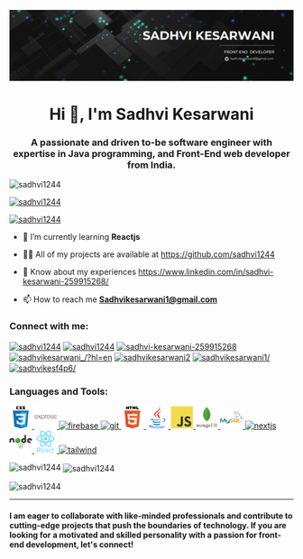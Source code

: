 ![Header](https://github.com/sadhvi1244/sadhvi1244/blob/main/banner.png?raw=true)

<h1 align="center">Hi 👋, I'm Sadhvi Kesarwani</h1>
<h3 align="center">
A passionate and driven to-be software engineer with expertise in Java programming, and Front-End web developer from India.</h3>



<p align="left"> <img src="https://komarev.com/ghpvc/?username=sadhvi1244&label=Profile%20views&color=0e75b6&style=flat" alt="sadhvi1244" /> </p>

<p align="left"> <a href="https://github.com/ryo-ma/github-profile-trophy"><img src="https://github-profile-trophy.vercel.app/?username=sadhvi1244" alt="sadhvi1244" /></a> </p>

<p align="left"> <a href="https://twitter.com/sadhvi1244" target="blank"><img src="https://img.shields.io/twitter/follow/sadhvi1244?logo=twitter&style=for-the-badge" alt="sadhvi1244" /></a> </p>

- 🌱 I’m currently learning **Reactjs**

- 👨‍💻 All of my projects are available at https://github.com/sadhvi1244

- 📄 Know about my experiences https://www.linkedin.com/in/sadhvi-kesarwani-259915268/

- 📫 How to reach me **Sadhvikesarwani1@gmail.com**

<h3 align="left">Connect with me:</h3>
<p align="left">
<a href="https://dev.to/sadhvi1244" target="blank"><img align="center" src="https://raw.githubusercontent.com/rahuldkjain/github-profile-readme-generator/master/src/images/icons/Social/devto.svg" alt="sadhvi1244" height="30" width="40" /></a>
<a href="https://twitter.com/sadhvi1244" target="blank"><img align="center" src="https://raw.githubusercontent.com/rahuldkjain/github-profile-readme-generator/master/src/images/icons/Social/twitter.svg" alt="sadhvi1244" height="30" width="40" /></a>
<a href="https://linkedin.com/in/sadhvi-kesarwani-259915268" target="blank"><img align="center" src="https://raw.githubusercontent.com/rahuldkjain/github-profile-readme-generator/master/src/images/icons/Social/linked-in-alt.svg" alt="sadhvi-kesarwani-259915268" height="30" width="40" /></a>
<a href="https://instagram.com/sadhvikesarwani_/?hl=en" target="blank"><img align="center" src="https://raw.githubusercontent.com/rahuldkjain/github-profile-readme-generator/master/src/images/icons/Social/instagram.svg" alt="sadhvikesarwani_/?hl=en" height="30" width="40" /></a>
<a href="https://www.hackerrank.com/sadhvikesarwani2" target="blank"><img align="center" src="https://raw.githubusercontent.com/rahuldkjain/github-profile-readme-generator/master/src/images/icons/Social/hackerrank.svg" alt="sadhvikesarwani2" height="30" width="40" /></a>
<a href="https://www.leetcode.com/sadhvikesarwani1/" target="blank"><img align="center" src="https://raw.githubusercontent.com/rahuldkjain/github-profile-readme-generator/master/src/images/icons/Social/leet-code.svg" alt="sadhvikesarwani1/" height="30" width="40" /></a>
<a href="https://auth.geeksforgeeks.org/user/sadhvikesf4p6/" target="blank"><img align="center" src="https://raw.githubusercontent.com/rahuldkjain/github-profile-readme-generator/master/src/images/icons/Social/geeks-for-geeks.svg" alt="sadhvikesf4p6/" height="30" width="40" /></a>
</p>

<h3 align="left">Languages and Tools:</h3>
<p align="left"> <a href="https://www.w3schools.com/css/" target="_blank" rel="noreferrer"> <img src="https://raw.githubusercontent.com/devicons/devicon/master/icons/css3/css3-original-wordmark.svg" alt="css3" width="40" height="40"/> </a> <a href="https://expressjs.com" target="_blank" rel="noreferrer"> <img src="https://raw.githubusercontent.com/devicons/devicon/master/icons/express/express-original-wordmark.svg" alt="express" width="40" height="40"/> </a> <a href="https://firebase.google.com/" target="_blank" rel="noreferrer"> <img src="https://www.vectorlogo.zone/logos/firebase/firebase-icon.svg" alt="firebase" width="40" height="40"/> </a> <a href="https://git-scm.com/" target="_blank" rel="noreferrer"> <img src="https://www.vectorlogo.zone/logos/git-scm/git-scm-icon.svg" alt="git" width="40" height="40"/> </a> <a href="https://www.w3.org/html/" target="_blank" rel="noreferrer"> <img src="https://raw.githubusercontent.com/devicons/devicon/master/icons/html5/html5-original-wordmark.svg" alt="html5" width="40" height="40"/> </a> <a href="https://www.java.com" target="_blank" rel="noreferrer"> <img src="https://raw.githubusercontent.com/devicons/devicon/master/icons/java/java-original.svg" alt="java" width="40" height="40"/> </a> <a href="https://developer.mozilla.org/en-US/docs/Web/JavaScript" target="_blank" rel="noreferrer"> <img src="https://raw.githubusercontent.com/devicons/devicon/master/icons/javascript/javascript-original.svg" alt="javascript" width="40" height="40"/> </a> <a href="https://www.mongodb.com/" target="_blank" rel="noreferrer"> <img src="https://raw.githubusercontent.com/devicons/devicon/master/icons/mongodb/mongodb-original-wordmark.svg" alt="mongodb" width="40" height="40"/> </a> <a href="https://www.mysql.com/" target="_blank" rel="noreferrer"> <img src="https://raw.githubusercontent.com/devicons/devicon/master/icons/mysql/mysql-original-wordmark.svg" alt="mysql" width="40" height="40"/> </a> <a href="https://nextjs.org/" target="_blank" rel="noreferrer"> <img src="https://cdn.worldvectorlogo.com/logos/nextjs-2.svg" alt="nextjs" width="40" height="40"/> </a> <a href="https://nodejs.org" target="_blank" rel="noreferrer"> <img src="https://raw.githubusercontent.com/devicons/devicon/master/icons/nodejs/nodejs-original-wordmark.svg" alt="nodejs" width="40" height="40"/> </a> <a href="https://reactjs.org/" target="_blank" rel="noreferrer"> <img src="https://raw.githubusercontent.com/devicons/devicon/master/icons/react/react-original-wordmark.svg" alt="react" width="40" height="40"/> </a> <a href="https://tailwindcss.com/" target="_blank" rel="noreferrer"> <img src="https://www.vectorlogo.zone/logos/tailwindcss/tailwindcss-icon.svg" alt="tailwind" width="40" height="40"/> </a> </p>

<p><img align="left" src="https://github-readme-stats.vercel.app/api/top-langs?username=sadhvi1244&show_icons=true&locale=en&layout=compact" alt="sadhvi1244" /></p>

<p>&nbsp;<img align="center" src="https://github-readme-stats.vercel.app/api?username=sadhvi1244&show_icons=true&locale=en" alt="sadhvi1244" /></p>

<p><img align="center" src="https://github-readme-streak-stats.herokuapp.com/?user=sadhvi1244&" alt="sadhvi1244" /></p>
<hr>
<h4>I am eager to collaborate with like-minded professionals and contribute to cutting-edge projects that push the boundaries of technology. If you are looking for a motivated and skilled personality with a passion for front-end development, let's connect!</h4>
